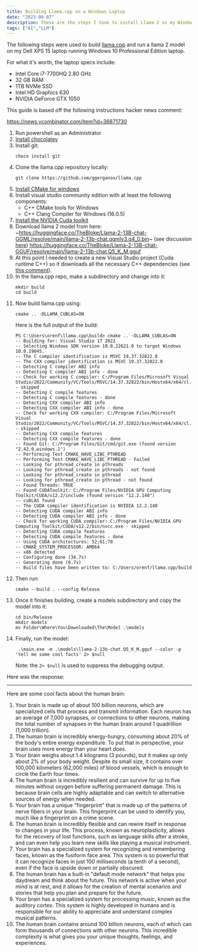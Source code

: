 ```yaml
---
title: Building Llama.cpp on a Windows Laptop
date: "2023-09-07"
description: These are the steps I took to install Llama 2 on my Windows laptop.
tags: ["AI","LLM"]
---
```

The following steps were used to build [llama.cpp](https://github.com/ggerganov/llama.cpp) and run a llama 2 model on my Dell XPS 15 laptop running Windows 10 Professional Edition laptop.

For what it's worth, the laptop specs include:
* Intel Core i7-7700HQ 2.80 GHz
* 32 GB RAM
* 1TB NVMe SSD
* Intel HD Graphics 630
* NVIDIA GeForce GTX 1050

This guide is based off the following instructions hacker news comment:

https://news.ycombinator.com/item?id=36871730

1. Run powershell as an Administrator
1. [Install chocolatey](https://chocolatey.org/install#individual)
1. Install git: 
    ```
    choco install git
    ```
1. Clone the llama.cpp repository locally:
    ```
    git clone https://github.com/ggerganov/llama.cpp
    ```
1. [Install CMake for windows](https://cmake.org/download/)
1. Install visual studio community edition with at least the following components:
    * C++ CMake tools for Windows
    * C++ Clang Compiler for Windows (16.0.5)
1. [Install the NVIDIA Cuda toolkit](https://developer.nvidia.com/cuda-downloads)
1. Download llama 2 model from here: ~https://huggingface.co/TheBloke/Llama-2-13B-chat-GGML/resolve/main/llama-2-13b-chat.ggmlv3.q4_0.bin~ (see discussion [here](https://huggingface.co/TheBloke/Llama-2-13B-chat-GGML/discussions/14)) https://huggingface.co/TheBloke/Llama-2-13B-chat-GGUF/resolve/main/llama-2-13b-chat.Q5_K_M.gguf
1. At this point I needed to create a new Visual Studio project (Cuda runtime C++) so it downloads all the necessary C++ dependencies (see [this comment](https://stackoverflow.com/a/31619842)).
1. In the llama.cpp repo, make a subdirectory and change into it:
    ```
    mkdir build
    cd build
    ```
1. Now build llama.cpp using:
    ```
    cmake .. -DLLAMA_CUBLAS=ON
    ```
    Here is the full output of the build:
    ```
    PS C:\Users\orenf\llama.cpp\build> cmake .. -DLLAMA_CUBLAS=ON
    -- Building for: Visual Studio 17 2022
    -- Selecting Windows SDK version 10.0.22621.0 to target Windows 10.0.19045.
    -- The C compiler identification is MSVC 19.37.32822.0
    -- The CXX compiler identification is MSVC 19.37.32822.0
    -- Detecting C compiler ABI info
    -- Detecting C compiler ABI info - done
    -- Check for working C compiler: C:/Program Files/Microsoft Visual Studio/2022/Community/VC/Tools/MSVC/14.37.32822/bin/Hostx64/x64/cl.exe - skipped
    -- Detecting C compile features
    -- Detecting C compile features - done
    -- Detecting CXX compiler ABI info
    -- Detecting CXX compiler ABI info - done
    -- Check for working CXX compiler: C:/Program Files/Microsoft Visual Studio/2022/Community/VC/Tools/MSVC/14.37.32822/bin/Hostx64/x64/cl.exe - skipped
    -- Detecting CXX compile features
    -- Detecting CXX compile features - done
    -- Found Git: C:/Program Files/Git/cmd/git.exe (found version "2.42.0.windows.1")
    -- Performing Test CMAKE_HAVE_LIBC_PTHREAD
    -- Performing Test CMAKE_HAVE_LIBC_PTHREAD - Failed
    -- Looking for pthread_create in pthreads
    -- Looking for pthread_create in pthreads - not found
    -- Looking for pthread_create in pthread
    -- Looking for pthread_create in pthread - not found
    -- Found Threads: TRUE
    -- Found CUDAToolkit: C:/Program Files/NVIDIA GPU Computing Toolkit/CUDA/v12.2/include (found version "12.2.140")
    -- cuBLAS found
    -- The CUDA compiler identification is NVIDIA 12.2.140
    -- Detecting CUDA compiler ABI info
    -- Detecting CUDA compiler ABI info - done
    -- Check for working CUDA compiler: C:/Program Files/NVIDIA GPU Computing Toolkit/CUDA/v12.2/bin/nvcc.exe - skipped
    -- Detecting CUDA compile features
    -- Detecting CUDA compile features - done
    -- Using CUDA architectures: 52;61;70
    -- CMAKE_SYSTEM_PROCESSOR: AMD64
    -- x86 detected
    -- Configuring done (34.7s)
    -- Generating done (0.7s)
    -- Build files have been written to: C:/Users/orenf/llama.cpp/build
    ```
2. Then run:
    ```
    cmake --build . --config Release
    ```
3. Once it finishes building, create a models subdirectory and copy the model into it:
    ```
    cd bin/Release
    mkdir models
    mv Folder\Where\You\Downloaded\The\Model .\models
    ```
4. Finally, run the model:
    ```
     .\main.exe -m .\models\llama-2-13b-chat.Q5_K_M.gguf --color -p 'tell me some cool facts' 2> $null
    ```
    Note: the `2> $null` is used to suppress the debugging output.

Here was the response:
<hr />
Here are some cool facts about the human brain:

1. Your brain is made up of about 100 billion neurons, which are specialized cells that process and transmit information. Each neuron has an average of 7,000 synapses, or connections to other neurons, making the total number of synapses in the human brain around 1 quadrillion (1,000 trillion).
2. The human brain is incredibly energy-hungry, consuming about 20% of the body's entire energy expenditure. To put that in perspective, your brain uses more energy than your heart does.
3. Your brain weighs about 1.4 kilograms (3 pounds), but it makes up only about 2% of your body weight. Despite its small size, it contains over 100,000 kilometers (62,000 miles) of blood vessels, which is enough to circle the Earth four times.
4. The human brain is incredibly resilient and can survive for up to five minutes without oxygen before suffering permanent damage. This is because brain cells are highly adaptable and can switch to alternative sources of energy when needed.
5. Your brain has a unique "fingerprint" that is made up of the patterns of nerve fibers in your brain. This fingerprint can be used to identify you, much like a fingerprint on a crime scene.
6. The human brain is incredibly flexible and can rewire itself in response to changes in your life. This process, known as neuroplasticity, allows for the recovery of lost functions, such as language skills after a stroke, and can even help you learn new skills like playing a musical instrument.
7. Your brain has a specialized system for recognizing and remembering faces, known as the fusiform face area. This system is so powerful that it can recognize faces in just 100 milliseconds (a tenth of a second), even if the face is upside down or partially obscured.
8. The human brain has a built-in "default mode network" that helps you daydream and think about the future. This network is active when your mind is at rest, and it allows for the creation of mental scenarios and stories that help you plan and prepare for the future.
9. Your brain has a specialized system for processing music, known as the auditory cortex. This system is highly developed in humans and is responsible for our ability to appreciate and understand complex musical patterns.
10. The human brain contains around 100 billion neurons, each of which can form thousands of connections with other neurons. This incredible complexity is what gives you your unique thoughts, feelings, and experiences.